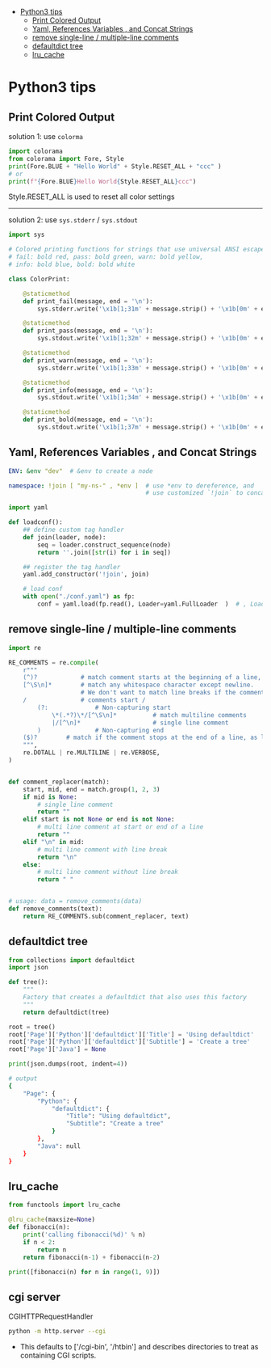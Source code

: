 [](...menustart)

- [Python3 tips](#a1f4779bb48ab8eccef9c7430a8f591e)
    - [Print Colored Output](#574083d4ce2c240d64205f07595f82c4)
    - [Yaml, References Variables , and Concat Strings](#37fde4cf4b72158aff18de1784ec0f23)
    - [remove single-line / multiple-line comments](#2ff3865f3455ca50e9de317f1c7851ea)
    - [defaultdict tree](#7a652adbada4c294364e2c3c61fb5c25)
    - [lru_cache](#89dd193fac1729cebfd50aff749b688c)

[](...menuend)


<h2 id="a1f4779bb48ab8eccef9c7430a8f591e"></h2>

# Python3 tips


<h2 id="574083d4ce2c240d64205f07595f82c4"></h2>

## Print Colored Output

solution 1: use `colorma`

```python
import colorama
from colorama import Fore, Style
print(Fore.BLUE + "Hello World" + Style.RESET_ALL + "ccc" )
# or
print(f"{Fore.BLUE}Hello World{Style.RESET_ALL}ccc")
```

Style.RESET_ALL is used to reset all color settings

---

solution 2: use `sys.stderr` / `sys.stdout` 

```python
import sys

# Colored printing functions for strings that use universal ANSI escape sequences.
# fail: bold red, pass: bold green, warn: bold yellow, 
# info: bold blue, bold: bold white

class ColorPrint:

    @staticmethod
    def print_fail(message, end = '\n'):
        sys.stderr.write('\x1b[1;31m' + message.strip() + '\x1b[0m' + end)

    @staticmethod
    def print_pass(message, end = '\n'):
        sys.stdout.write('\x1b[1;32m' + message.strip() + '\x1b[0m' + end)

    @staticmethod
    def print_warn(message, end = '\n'):
        sys.stderr.write('\x1b[1;33m' + message.strip() + '\x1b[0m' + end)

    @staticmethod
    def print_info(message, end = '\n'):
        sys.stdout.write('\x1b[1;34m' + message.strip() + '\x1b[0m' + end)

    @staticmethod
    def print_bold(message, end = '\n'):
        sys.stdout.write('\x1b[1;37m' + message.strip() + '\x1b[0m' + end)
```


<h2 id="37fde4cf4b72158aff18de1784ec0f23"></h2>

## Yaml, References Variables , and Concat Strings

```yaml
ENV: &env "dev"  # &env to create a node

namespace: !join [ "my-ns-" , *env ]  # use *env to dereference, and 
                                      # use customized `!join` to concat 2 parts
```


```python
import yaml

def loadconf():
    ## define custom tag handler
    def join(loader, node):
        seq = loader.construct_sequence(node)
        return ''.join([str(i) for i in seq])

    ## register the tag handler
    yaml.add_constructor('!join', join)

    # load conf
    with open("./conf.yaml") as fp:
        conf = yaml.load(fp.read(), Loader=yaml.FullLoader  )  # , Loader=yaml.SafeLoader
```


<h2 id="2ff3865f3455ca50e9de317f1c7851ea"></h2>

## remove single-line / multiple-line comments

```python
import re

RE_COMMENTS = re.compile(
    r"""
    (^)?            # match comment starts at the beginning of a line, as long as the MULTILINE-flag is used.
    [^\S\n]*        # match any whitespace character except newline.
                    # We don't want to match line breaks if the comment starts on it's own line.
    /               # comments start /
        (?:             # Non-capturing start
            \*(.*?)\*/[^\S\n]*          # match multiline comments
            |/[^\n]*                    # single line comment
        )               # Non-capturing end
    ($)?        # match if the comment stops at the end of a line, as long as the MULTILINE-flag is used.
    """,
    re.DOTALL | re.MULTILINE | re.VERBOSE,
)


def comment_replacer(match):
    start, mid, end = match.group(1, 2, 3)
    if mid is None:
        # single line comment
        return ""
    elif start is not None or end is not None:
        # multi line comment at start or end of a line
        return ""
    elif "\n" in mid:
        # multi line comment with line break
        return "\n"
    else:
        # multi line comment without line break
        return " "


# usage: data = remove_comments(data)
def remove_comments(text):
    return RE_COMMENTS.sub(comment_replacer, text)
```


<h2 id="7a652adbada4c294364e2c3c61fb5c25"></h2>

## defaultdict tree

```python
from collections import defaultdict
import json

def tree():
    """
    Factory that creates a defaultdict that also uses this factory
    """
    return defaultdict(tree)

root = tree()
root['Page']['Python']['defaultdict']['Title'] = 'Using defaultdict'
root['Page']['Python']['defaultdict']['Subtitle'] = 'Create a tree'
root['Page']['Java'] = None

print(json.dumps(root, indent=4))
```

```bash
# output
{
    "Page": {
        "Python": {
            "defaultdict": {
                "Title": "Using defaultdict",
                "Subtitle": "Create a tree"
            }
        },
        "Java": null
    }
}
```

<h2 id="89dd193fac1729cebfd50aff749b688c"></h2>

## lru_cache

```python
from functools import lru_cache

@lru_cache(maxsize=None)
def fibonacci(n):
    print('calling fibonacci(%d)' % n)
    if n < 2:
        return n
    return fibonacci(n-1) + fibonacci(n-2)

print([fibonacci(n) for n in range(1, 9)])
```


## cgi server

CGIHTTPRequestHandler

```bash
python -m http.server --cgi 
```

- This defaults to ['/cgi-bin', '/htbin'] and describes directories to treat as containing CGI scripts.



